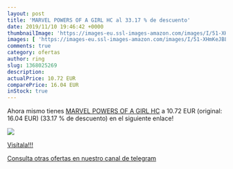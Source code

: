 ```yaml
---
layout: post
title: 'MARVEL POWERS OF A GIRL HC al 33.17 % de descuento'
date: 2019/11/10 19:46:42 +0000
thumbnailImage: 'https://images-eu.ssl-images-amazon.com/images/I/51-XHmKeJBL._SL200_.jpg'
images: [ 'https://images-eu.ssl-images-amazon.com/images/I/51-XHmKeJBL._SL200_.jpg' ]
comments: true
category: ofertas
author: ring
slug: 1368025269
description:
actualPrice: 10.72 EUR
comparePrice: 16.04 EUR
inStock: true
---
```


Ahora mismo tienes [MARVEL POWERS OF A GIRL HC](https://www.amazon.com/dp/1368025269/?tag=redken08-20) a 10.72 EUR (original: 16.04 EUR) (33.17 %  de descuento) en el siguiente enlace!

[![](https://images-eu.ssl-images-amazon.com/images/I/51-XHmKeJBL._SL200_.jpg)](https://www.amazon.com/dp/1368025269/?tag=redken08-20)

[Visítala!!!](https://www.amazon.com/dp/1368025269/?tag=redken08-20)

[Consulta otras ofertas en nuestro canal de telegram](https://t.me/s/ofertas25)
